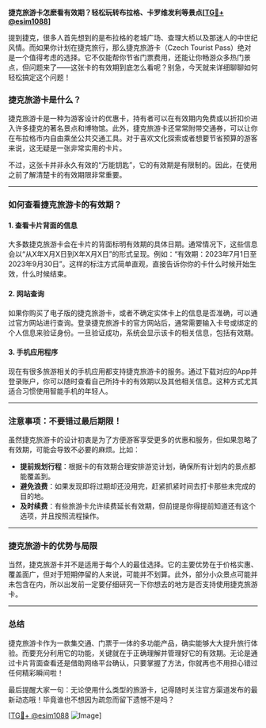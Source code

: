 **捷克旅游卡怎麽看有效期？轻松玩转布拉格、卡罗维发利等景点[[TG💪+ @esim1088](https://t.me/s/esim1088)]**

提到捷克，很多人首先想到的是布拉格的老城广场、查理大桥以及那迷人的中世纪风情。而如果你计划在捷克旅行，那么捷克旅游卡（Czech Tourist Pass）绝对是一个值得考虑的选择。它不仅能帮你节省门票费用，还能让你畅游众多热门景点，但问题来了——这张卡的有效期到底怎么看呢？别急，今天就来详细聊聊如何轻松搞定这个问题！

### 捷克旅游卡是什么？

捷克旅游卡是一种为游客设计的优惠卡，持有者可以在有效期内免费或以折扣价进入许多捷克的著名景点和博物馆。此外，捷克旅游卡还常常附带交通券，可以让你在布拉格市内自由乘坐公共交通工具。对于喜欢文化探索或者想要节省预算的游客来说，这无疑是一张非常实用的卡片。

不过，这张卡并非永久有效的“万能钥匙”，它的有效期是有限制的。因此，在使用之前了解清楚卡的有效期限非常重要。

---

### 如何查看捷克旅游卡的有效期？

#### 1. 查看卡片背面的信息

大多数捷克旅游卡会在卡片的背面标明有效期的具体日期。通常情况下，这些信息会以“从X年X月X日到X年X月X日”的形式呈现。例如：“有效期：2023年7月1日至2023年9月30日”。这样的标注方式简单直观，直接告诉你你的卡什么时候开始生效，什么时候结束。

#### 2. 网站查询

如果你购买了电子版的捷克旅游卡，或者不确定实体卡上的信息是否准确，可以通过官方网站进行查询。登录捷克旅游卡的官方网站后，通常需要输入卡号或绑定的个人信息来验证身份。一旦验证成功，系统会显示该卡的相关信息，包括有效期。

#### 3. 手机应用程序

现在有很多旅游相关的手机应用都支持捷克旅游卡的服务。通过下载对应的App并登录账户，你可以随时查看自己所持卡的有效期以及其他相关信息。这种方式尤其适合习惯使用智能手机的年轻人。

---

### 注意事项：不要错过最后期限！

虽然捷克旅游卡的设计初衷是为了方便游客享受更多的优惠和服务，但如果忽略了有效期，可能会导致不必要的麻烦。比如：

- **提前规划行程**：根据卡的有效期合理安排游览计划，确保所有计划内的景点都能覆盖到。
- **避免浪费**：如果发现即将过期却还没用完，赶紧抓紧时间去打卡那些未完成的目的地。
- **及时续费**：有些旅游卡允许续费延长有效期，但前提是你得提前知道还有这个选项，并且按照流程操作。

---

### 捷克旅游卡的优势与局限

当然，捷克旅游卡并不是适用于每个人的最佳选择。它的主要优势在于价格实惠、覆盖面广，但对于短期停留的人来说，可能并不划算。此外，部分小众景点可能并未包含在内，所以出发前一定要仔细研究一下你想去的地方是否支持使用捷克旅游卡。

---

### 总结

捷克旅游卡作为一款集交通、门票于一体的多功能产品，确实能够大大提升旅行体验。而要充分利用它的功能，关键就在于正确理解并管理好它的有效期。无论是通过卡片背面查看还是借助网络平台确认，只要掌握了方法，你就再也不用担心错过任何精彩瞬间啦！

最后提醒大家一句：无论使用什么类型的旅游卡，记得随时关注官方渠道发布的最新动态哦！毕竟谁也不想因为疏忽而留下遗憾不是吗？

[[TG💪+ @esim1088](https://t.me/s/esim1088) ![Image](https://i.postimg.cc/4NQfJmqS/Snipaste-2025-05-13-00-14-12.png)]